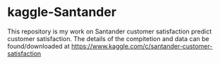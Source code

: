 # kaggle-Santander
This repository is my work on Santander customer satisfaction predict customer satisfaction.
The details of the compitetion and data can be found/downloaded at https://www.kaggle.com/c/santander-customer-satisfaction
